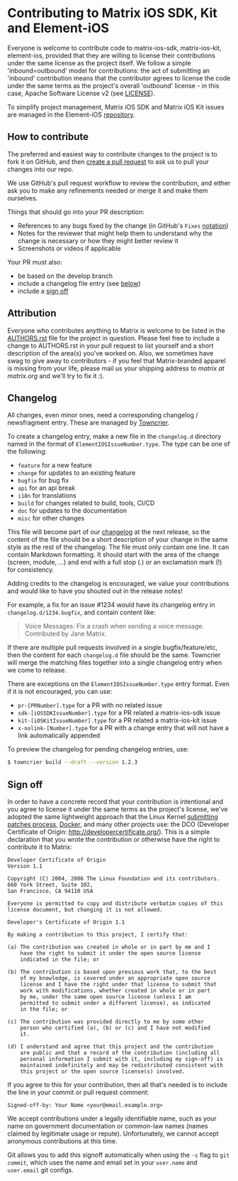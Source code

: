 # Contributing to Matrix iOS SDK, Kit and Element-iOS

Everyone is welcome to contribute code to matrix-ios-sdk, matrix-ios-kit,
element-ios, provided that they are willing to license their contributions
under the same license as the project itself. We follow a simple
'inbound=outbound' model for contributions: the act of submitting an
'inbound' contribution means that the contributor agrees to license the code
under the same terms as the project's overall 'outbound' license - in this case,
Apache Software License v2 (see [LICENSE](LICENSE)).

To simplify project management, Matrix iOS SDK and Matrix iOS Kit issues are
managed in the Element-iOS
[repository](https://github.com/vector-im/element-ios/issues).

## How to contribute

The preferred and easiest way to contribute changes to the project is to fork
it on GitHub, and then [create a pull request](https://docs.github.com/en/github/collaborating-with-pull-requests/proposing-changes-to-your-work-with-pull-requests/about-pull-requests) to ask us to pull your changes
into our repo.

We use GitHub's pull request workflow to review the contribution, and either
ask you to make any refinements needed or merge it and make them ourselves.

Things that should go into your PR description:

- References to any bugs fixed by the change (in GitHub's `Fixes` [notation](https://docs.github.com/en/issues/tracking-your-work-with-issues/linking-a-pull-request-to-an-issue#linking-a-pull-request-to-an-issue-using-a-keyword))
- Notes for the reviewer that might help them to understand why the change
is necessary or how they might better review it
- Screenshots or videos if applicable

Your PR must also:

- be based on the develop branch
- include a changelog file entry (see [below](#changelog))
- include a [sign off](#sign-off)

## Attribution

Everyone who contributes anything to Matrix is welcome to be listed in the
[AUTHORS.rst](AUTHORS.rst) file for the project in question. Please feel free
to include a change to AUTHORS.rst in your pull request to list yourself and
a short description of the area(s) you've worked on. Also, we sometimes have
swag to give away to contributors - if you feel that Matrix-branded apparel is
missing from your life, please mail us your shipping address to <em>matrix at
matrix.org</em> and we'll try to fix it :).

## Changelog

All changes, even minor ones, need a corresponding changelog / newsfragment
entry. These are managed by [Towncrier](https://github.com/twisted/towncrier).

To create a changelog entry, make a new file in the `changelog.d` directory
named in the format of `ElementIOSIssueNumber.type`. The type can be one of the
following:

- `feature` for a new feature
- `change` for updates to an existing feature
- `bugfix` for bug fix
- `api` for an api break
- `i18n` for translations
- `build` for changes related to build, tools, CI/CD
- `doc` for updates to the documentation
- `misc` for other changes

This file will become part of our [changelog](CHANGES.md) at the next
release, so the content of the file should be a short description of your
change in the same style as the rest of the changelog. The file must only
contain one line. It can contain Markdown formatting. It should start with the
area of the change (screen, module, ...) and end with a full stop (.) or an
exclamation mark (!) for consistency.

Adding credits to the changelog is encouraged, we value your
contributions and would like to have you shouted out in the release notes!

For example, a fix for an issue #1234 would have its changelog entry in
`changelog.d/1234.bugfix`, and contain content like:

> Voice Messages: Fix a crash when sending a voice message. Contributed by
> Jane Matrix.

If there are multiple pull requests involved in a single bugfix/feature/etc,
then the content for each `changelog.d` file should be the same. Towncrier will
merge the matching files together into a single changelog entry when we come to
release.

There are exceptions on the `ElementIOSIssueNumber.type` entry format. Even if
it is not encouraged, you can use:

- `pr-[PRNumber].type` for a PR with no related issue
- `sdk-[iOSSDKIssueNumber].type` for a PR related a matrix-ios-sdk issue
- `kit-[iOSKitIssueNumber].type` for a PR related a matrix-ios-kit issue
- `x-nolink-[Number].type` for a PR with a change entry that will not have a link automatically appended

To preview the changelog for pending changelog entries, use:

```bash
$ towncrier build --draft --version 1.2.3
```

## Sign off

In order to have a concrete record that your contribution is intentional
and you agree to license it under the same terms as the project's license, we've adopted the
same lightweight approach that the Linux Kernel
[submitting patches process](
https://www.kernel.org/doc/html/latest/process/submitting-patches.html#sign-your-work-the-developer-s-certificate-of-origin>),
[Docker](https://github.com/docker/docker/blob/master/CONTRIBUTING.md), and many
other projects use: the DCO (Developer Certificate of Origin:
<http://developercertificate.org/>). This is a simple declaration that you wrote
the contribution or otherwise have the right to contribute it to Matrix:

```text
Developer Certificate of Origin
Version 1.1

Copyright (C) 2004, 2006 The Linux Foundation and its contributors.
660 York Street, Suite 102,
San Francisco, CA 94110 USA

Everyone is permitted to copy and distribute verbatim copies of this
license document, but changing it is not allowed.

Developer's Certificate of Origin 1.1

By making a contribution to this project, I certify that:

(a) The contribution was created in whole or in part by me and I
    have the right to submit it under the open source license
    indicated in the file; or

(b) The contribution is based upon previous work that, to the best
    of my knowledge, is covered under an appropriate open source
    license and I have the right under that license to submit that
    work with modifications, whether created in whole or in part
    by me, under the same open source license (unless I am
    permitted to submit under a different license), as indicated
    in the file; or

(c) The contribution was provided directly to me by some other
    person who certified (a), (b) or (c) and I have not modified
    it.

(d) I understand and agree that this project and the contribution
    are public and that a record of the contribution (including all
    personal information I submit with it, including my sign-off) is
    maintained indefinitely and may be redistributed consistent with
    this project or the open source license(s) involved.
```

If you agree to this for your contribution, then all that's needed is to
include the line in your commit or pull request comment:

```text
Signed-off-by: Your Name <your@email.example.org>
```

We accept contributions under a legally identifiable name, such as
your name on government documentation or common-law names (names
claimed by legitimate usage or repute). Unfortunately, we cannot
accept anonymous contributions at this time.

Git allows you to add this signoff automatically when using the `-s`
flag to `git commit`, which uses the name and email set in your
`user.name` and `user.email` git configs.
